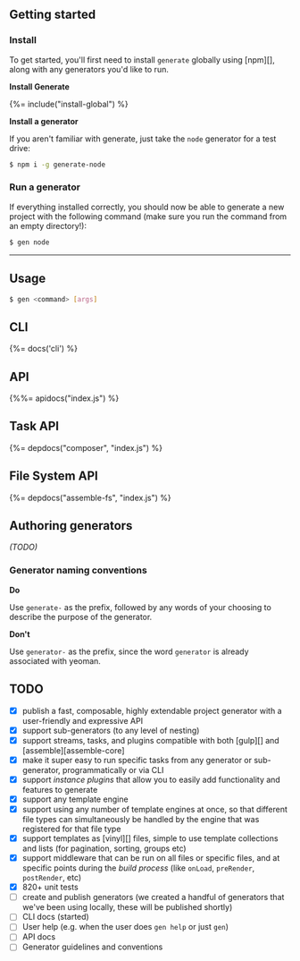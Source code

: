 ## Getting started 

### Install

To get started, you'll first need to install `generate` globally using [npm][], along with any generators you'd like to run.

**Install Generate**

{%= include("install-global") %}

**Install a generator**

If you aren't familiar with generate, just take the `node` generator for a test drive:

```sh
$ npm i -g generate-node
```

### Run a generator

If everything installed correctly, you should now be able to generate a new project with the following command (make sure you run the command from an empty directory!):

```sh
$ gen node
```

***

## Usage

```sh
$ gen <command> [args]
```

## CLI
{%= docs('cli') %}

## API
{%%= apidocs("index.js") %}

## Task API
{%= depdocs("composer", "index.js") %}

## File System API
{%= depdocs("assemble-fs", "index.js") %}


## Authoring generators

_(TODO)_

### Generator naming conventions

**Do**

Use `generate-` as the prefix, followed by any words of your choosing to describe the purpose of the generator.

**Don't**

Use `generator-` as the prefix, since the word `generator` is already associated with yeoman.

## TODO

- [x] publish a fast, composable, highly extendable project generator with a user-friendly and expressive API
- [x] support sub-generators (to any level of nesting)
- [x] support streams, tasks, and plugins compatible with both [gulp][] and [assemble][assemble-core]
- [x] make it super easy to run specific tasks from any generator or sub-generator, programmatically or via CLI 
- [x] support _instance plugins_ that allow you to easily add functionality and features to generate
- [x] support any template engine
- [x] support using any number of template engines at once, so that different file types can simultaneously be handled by the engine that was registered for that file type
- [x] support templates as [vinyl][] files, simple to use template collections and lists (for pagination, sorting, groups etc)
- [x] support middleware that can be run on all files or specific files, and at specific points during the _build process_ (like `onLoad`, `preRender`, `postRender`, etc) 
- [x] 820+ unit tests
- [ ] create and publish generators (we created a handful of generators that we've been using locally, these will be published shortly)
- [ ] CLI docs (started)
- [ ] User help (e.g. when the user does `gen help` or just `gen`)
- [ ] API docs
- [ ] Generator guidelines and conventions
